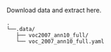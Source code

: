 Download data and extract here.
```
.
└──.data/
   ├── voc2007_ann10_full/
   └── voc_2007_ann10_full.yaml
```
